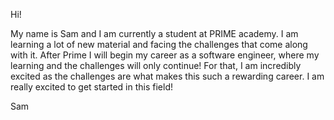 Hi!

My name is Sam and I am currently a student at PRIME academy. I am learning a lot of new material and facing the challenges that come along with it. After Prime I will begin my career as a software engineer, where my learning and the challenges will only continue! For that, I am incredibly excited as the challenges are what makes this such a rewarding career. I am really excited to get started in this field!

Sam

<!---
Samuelvphipps/Samuelvphipps is a ✨ special ✨ repository because its `README.md` (this file) appears on your GitHub profile.
You can click the Preview link to take a look at your changes.
--->

